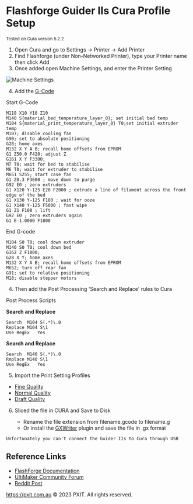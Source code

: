 # Flashforge Guider IIs Cura Profile Setup
<sub>Tested on Cura version 5.2.2</sub>

1. Open Cura and go to Settings -> Printer -> Add Printer
2. Find Flashforge (under Non-Networked Printer), type your Printer name then click Add
3. Once added open Machine Settings, and enter the Printer Setting

![Machine Settings](https://content.invisioncic.com/ultimake/monthly_2022_08/1668565318_MachineSettings.thumb.jpg.7e7a41ccf21e338593a9b4c9c7cba2ab.jpg)

4. Add the [G-Code](./Cura-Guider_2s.gcode)

Start G-Code
```
M118 X10 Y10 Z10
M140 S{material_bed_temperature_layer_0}; set initial bed temp
M104 S{material_print_temperature_layer_0} T0;set initial extruder temp
M107; disable cooling fan
G90; set to absolute positioning
G28; home axes
M132 X Y A B; recall home offsets from EPROM
G1 Z50.0 F420; adjust Z
G161 X Y F3300;
M7 T0; wait for bed to stabilise
M6 T0; wait for extruder to stabilise
M651 S255; start case fan
G1 Z0.3 F3600 ; move down to purge
G92 E0 ; zero extruders
G1 X120 Y-125 E20 F2000 ; extrude a line of filament across the front edge of the bed
G1 X130 Y-125 F180 ; wait for ooze
G1 X140 Y-125 F5000 ; fast wipe
G1 Z1 F100 ; lift
G92 E0 ; zero extruders again
G1 E-1.0000 F1800
```

End G-code
```
M104 S0 T0; cool down extruder
M140 S0 T0; cool down bed
G162 Z F1800; 
G28 X Y; home axes
M132 X Y A B; recall home offsets from EPROM
M652; turn off rear fan
G91; set to relative positioning
M18; disable stepper motors
```

4. Then add the Post Processing 'Search and Replace' rules to Cura

Post Process Scripts

**Search and Replace**
```
Search	M104 S(.*)\.0
Replace	M104 S\1
Use RegEx	Yes
```

**Search and Replace**
```
Search	M140 S(.*)\.0
Replace	M140 S\1
Use RegEx	Yes
```

5. Import the Print Setting Profiles

* [Fine Quality](./12mm.curaprofile)
* [Normal Quality](./18mm.curaprofile)
* [Draft Quality](./30mm.curaprofile)

6. Sliced the file in CURA and Save to Disk 

     - Rename the file extension from filename.gcode to filename.g
     - Or install the [GXWriter](https://marketplace.ultimaker.com/app/cura/plugins/Ronoaldo/GXWriter) plugin and save the file in .gx format

`Unfortunately you can't connect the Guider IIs to Cura through USB`

## Reference Links
* [FlashForge Documentation](https://www.flashforge.com/download-center/53)
* [UltiMaker Community Forum](https://community.ultimaker.com/topic/41418-guider-2s/)
* [Reddit Post](https://www.reddit.com/r/FlashForge/comments/euyqt4/guider_ii_guider_iis_cura_profile/)


https://pxit.com.au
© 2023 PXIT. All rights reserved.